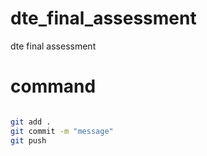 # dte_final_assessment
dte final assessment 
# command
```bash

git add .
git commit -m "message"
git push

```
